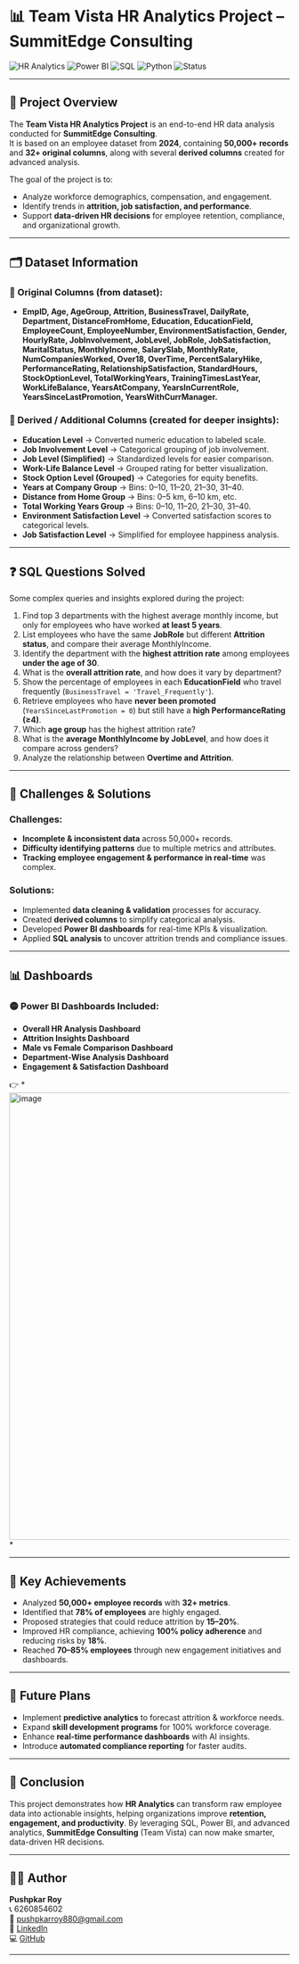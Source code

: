# 📊 Team Vista HR Analytics Project – SummitEdge Consulting

![HR Analytics](https://img.shields.io/badge/Domain-HR%20Analytics-blue) 
![Power BI](https://img.shields.io/badge/Tool-PowerBI-yellow) 
![SQL](https://img.shields.io/badge/Tool-SQL-green) 
![Python](https://img.shields.io/badge/Tool-Python-orange) 
![Status](https://img.shields.io/badge/Status-Completed-brightgreen)


---

## 📌 Project Overview  
The **Team Vista HR Analytics Project** is an end-to-end HR data analysis conducted for **SummitEdge Consulting**.  
It is based on an employee dataset from **2024**, containing **50,000+ records** and **32+ original columns**, along with several **derived columns** created for advanced analysis.  

The goal of the project is to:  
- Analyze workforce demographics, compensation, and engagement.  
- Identify trends in **attrition, job satisfaction, and performance**.   
- Support **data-driven HR decisions** for employee retention, compliance, and organizational growth.   

---

## 🗂️ Dataset Information  

### 🔹 Original Columns (from dataset):  
- **EmpID, Age, AgeGroup, Attrition, BusinessTravel, DailyRate, Department, DistanceFromHome, Education, EducationField, EmployeeCount, EmployeeNumber, EnvironmentSatisfaction, Gender, HourlyRate, JobInvolvement, JobLevel, JobRole, JobSatisfaction, MaritalStatus, MonthlyIncome, SalarySlab, MonthlyRate, NumCompaniesWorked, Over18, OverTime, PercentSalaryHike, PerformanceRating, RelationshipSatisfaction, StandardHours, StockOptionLevel, TotalWorkingYears, TrainingTimesLastYear, WorkLifeBalance, YearsAtCompany, YearsInCurrentRole, YearsSinceLastPromotion, YearsWithCurrManager.**

### 🔹 Derived / Additional Columns (created for deeper insights):  
- **Education Level** → Converted numeric education to labeled scale.  
- **Job Involvement Level** → Categorical grouping of job involvement.  
- **Job Level (Simplified)** → Standardized levels for easier comparison.  
- **Work-Life Balance Level** → Grouped rating for better visualization.  
- **Stock Option Level (Grouped)** → Categories for equity benefits.  
- **Years at Company Group** → Bins: 0–10, 11–20, 21–30, 31–40.  
- **Distance from Home Group** → Bins: 0–5 km, 6–10 km, etc.  
- **Total Working Years Group** → Bins: 0–10, 11–20, 21–30, 31–40.  
- **Environment Satisfaction Level** → Converted satisfaction scores to categorical levels.  
- **Job Satisfaction Level** → Simplified for employee happiness analysis.  

---

## ❓ SQL Questions Solved  

Some complex queries and insights explored during the project:  

1. Find top 3 departments with the highest average monthly income, but only for employees who have worked **at least 5 years**.  
2. List employees who have the same **JobRole** but different **Attrition status**, and compare their average MonthlyIncome.  
3. Identify the department with the **highest attrition rate** among employees **under the age of 30**.  
4. What is the **overall attrition rate**, and how does it vary by department?  
5. Show the percentage of employees in each **EducationField** who travel frequently (`BusinessTravel = 'Travel_Frequently'`).  
6. Retrieve employees who have **never been promoted** (`YearsSinceLastPromotion = 0`) but still have a **high PerformanceRating (≥4)**.  
7. Which **age group** has the highest attrition rate?  
8. What is the **average MonthlyIncome by JobLevel**, and how does it compare across genders?  
9. Analyze the relationship between **Overtime and Attrition**.  

---

## 🚧 Challenges & Solutions  

### **Challenges:**  
- **Incomplete & inconsistent data** across 50,000+ records.  
- **Difficulty identifying patterns** due to multiple metrics and attributes.  
- **Tracking employee engagement & performance in real-time** was complex.  

### **Solutions:**  
- Implemented **data cleaning & validation** processes for accuracy.  
- Created **derived columns** to simplify categorical analysis.  
- Developed **Power BI dashboards** for real-time KPIs & visualization.  
- Applied **SQL analysis** to uncover attrition trends and compliance issues.  

---

## 📊 Dashboards  

### 🟡 Power BI Dashboards Included:  
- **Overall HR Analysis Dashboard**  
- **Attrition Insights Dashboard**  
- **Male vs Female Comparison Dashboard**  
- **Department-Wise Analysis Dashboard**  
- **Engagement & Satisfaction Dashboard**  

👉 *<img width="809" height="802" alt="image" src="https://github.com/user-attachments/assets/2bbacd29-9909-4014-8eac-db5c13b889f4" />
*  


---

## 🎯 Key Achievements  

- Analyzed **50,000+ employee records** with **32+ metrics**.  
- Identified that **78% of employees** are highly engaged.  
- Proposed strategies that could reduce attrition by **15–20%**.  
- Improved HR compliance, achieving **100% policy adherence** and reducing risks by **18%**.  
- Reached **70–85% employees** through new engagement initiatives and dashboards.  

---

## 🚀 Future Plans  

- Implement **predictive analytics** to forecast attrition & workforce needs.  
- Expand **skill development programs** for 100% workforce coverage.  
- Enhance **real-time performance dashboards** with AI insights.  
- Introduce **automated compliance reporting** for faster audits.  

---

## 🏁 Conclusion  

This project demonstrates how **HR Analytics** can transform raw employee data into actionable insights, helping organizations improve **retention, engagement, and productivity**. By leveraging SQL, Power BI, and advanced analytics, **SummitEdge Consulting** (Team Vista) can now make smarter, data-driven HR decisions.  

---

## 👨‍💻 Author  

**Pushpkar Roy**  
📞 6260854602  
📧 [pushpkarroy880@gmail.com](mailto:pushpkarroy880@gmail.com)  
🔗 [LinkedIn](https://www.linkedin.com/in/pushpkar-roy)  
💻 [GitHub](https://github.com/PushpkarRoy)  

---
